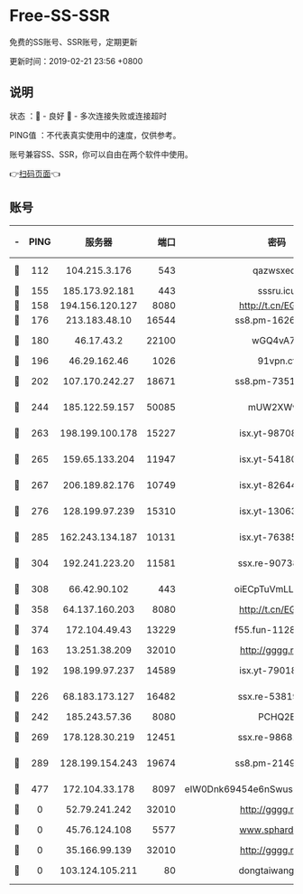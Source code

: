 # Free-SS-SSR

免费的SS账号、SSR账号，定期更新

更新时间：2019-02-21 23:56 +0800

## 说明

状态     ：🙂 - 良好 🙁 - 多次连接失败或连接超时

PING值   ：不代表真实使用中的速度，仅供参考。

账号兼容SS、SSR，你可以自由在两个软件中使用。

👉[扫码页面](https://liesauer.github.io/free-ss-ssr.github.io/)👈

## 账号

|-|PING|服务器|端口|密码|加密方式|区域|
|:----:|:----:|:-----:|-----:|:----:|:----:|:----:|
|🙂|112|104.215.3.176|543|qazwsxedc|aes-256-gcm|JP|
|🙂|155|185.173.92.181|443|sssru.icu|rc4-md5|RU|
|🙂|158|194.156.120.127|8080|http://t.cn/EGJIyrl|rc4-md5|RU|
|🙂|176|213.183.48.10|16544|ss8.pm-16263031|rc4-md5|RU|
|🙂|180|46.17.43.2|22100|wGQ4vA7D|aes-256-gcm|RU|
|🙂|196|46.29.162.46|1026|91vpn.cf|rc4-md5|RU|
|🙂|202|107.170.242.27|18671|ss8.pm-73518154|aes-256-cfb|US|
|🙂|244|185.122.59.157|50085|mUW2XWw8|aes-256-cfb|GB|
|🙂|263|198.199.100.178|15227|isx.yt-98708558|aes-256-cfb|US|
|🙂|265|159.65.133.204|11947|isx.yt-54180036|aes-256-cfb|SG|
|🙂|267|206.189.82.176|10749|isx.yt-82644423|aes-256-cfb|SG|
|🙂|276|128.199.97.239|15310|isx.yt-13063955|aes-256-cfb|SG|
|🙂|285|162.243.134.187|10131|isx.yt-76385286|aes-256-cfb|US|
|🙂|304|192.241.223.20|11581|ssx.re-90738026|aes-256-cfb|US|
|🙂|308|66.42.90.102|443|oiECpTuVmLLxk4Ts|aes-256-cfb|US|
|🙂|358|64.137.160.203|8080|http://t.cn/EGJIyrl|rc4-md5|CA|
|🙂|374|172.104.49.43|13229|f55.fun-11286035|aes-256-cfb|SG|
|🙂|163|13.251.38.209|32010|http://gggg.rocks|chacha20|SG|
|🙂|192|198.199.97.237|14589|isx.yt-79018658|aes-256-cfb|US|
|🙂|226|68.183.173.127|16482|ssx.re-53819534|aes-256-cfb|US|
|🙂|242|185.243.57.36|8080|PCHQ2E|rc4-md5|US|
|🙂|269|178.128.30.219|12451|ssx.re-98681435|aes-256-cfb|SG|
|🙂|289|128.199.154.243|19674|ss8.pm-21493386|aes-256-cfb|SG|
|🙂|477|172.104.33.178|8097|eIW0Dnk69454e6nSwuspv9DmS201tQ0D|aes-256-cfb|SG|
|🙁|0|52.79.241.242|32010|http://gggg.rocks|chacha20|KR|
|🙁|0|45.76.124.108|5577|www.sphard.com|aes-256-cfb|AU|
|🙁|0|35.166.99.139|32010|http://gggg.rocks|chacha20|US|
|🙁|0|103.124.105.211|80|dongtaiwang.com|aes-256-cfb|US|
